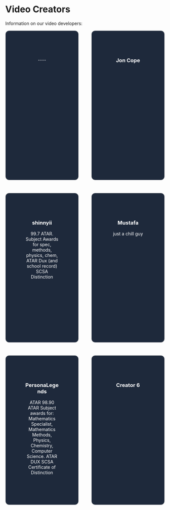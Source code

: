 # Video Creators

Information on our video developers:

<div style="display: grid; grid-template-columns: repeat(2, 1fr); gap: 40px; justify-content: center; align-items: center; width: 100%; max-width: 1200px; margin: 0 auto;">

  <div style="border: 1px solid #ccc; padding: 60px; border-radius: 12px; text-align: center; background-color: #1e293b; color: #ffffff; height: 350px; overflow: hidden;">
    <h3></h3>
    <p>----</p>
  </div>

  <div style="border: 1px solid #ccc; padding: 60px; border-radius: 12px; text-align: center; background-color: #1e293b; color: #ffffff; height: 350px; overflow: hidden;">
    <h3>Jon Cope</h3>
    <p></p>
  </div>

  <div style="border: 1px solid #ccc; padding: 60px; border-radius: 12px; text-align: center; background-color: #1e293b; color: #ffffff; height: 350px; overflow: hidden;">
    <h3>shinnyii</h3>
    <p>99.7 ATAR. Subject Awards for spec, methods, physics, chem, 
       ATAR Dux (and school record) 
       SCSA Distinction</p>
  </div>

  <div style="border: 1px solid #ccc; padding: 60px; border-radius: 12px; text-align: center; background-color: #1e293b; color: #ffffff; height: 350px; overflow: hidden;">
    <h3>Mustafa</h3>
    <p>just a chill guy</p>
  </div>

  <div style="border: 1px solid #ccc; padding: 60px; border-radius: 12px; text-align: center; background-color: #1e293b; color: #ffffff; height: 350px; overflow: hidden;">
    <h3>PersonaLegends</h3>
    <p>ATAR 98.90 ATAR
Subject awards for: Mathematics Specialist, Mathematics Methods, Physics, Chemistry, Computer Science. ATAR DUX
SCSA Certificate of Distinction
</p>
  </div>

  <div style="border: 1px solid #ccc; padding: 60px; border-radius: 12px; text-align: center; background-color: #1e293b; color: #ffffff; height: 350px; overflow: hidden;">
    <h3>Creator 6</h3>
    <p></p>
  </div>

</div>
